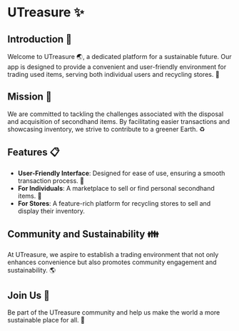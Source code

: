 # UTreasure :sparkles:

## Introduction :book:
Welcome to UTreasure :earth_asia:, a dedicated platform for a sustainable future. Our app is designed to provide a convenient and user-friendly environment for trading used items, serving both individual users and recycling stores. :handshake:

## Mission :dart:
We are committed to tackling the challenges associated with the disposal and acquisition of secondhand items. By facilitating easier transactions and showcasing inventory, we strive to contribute to a greener Earth. :recycle:

## Features :clipboard:
- **User-Friendly Interface**: Designed for ease of use, ensuring a smooth transaction process. :mobile_phone_off:
- **For Individuals**: A marketplace to sell or find personal secondhand items. :jeans:
- **For Stores**: A feature-rich platform for recycling stores to sell and display their inventory. 

## Community and Sustainability :family:
At UTreasure, we aspire to establish a trading environment that not only enhances convenience but also promotes community engagement and sustainability. :earth_americas:

## Join Us :raised_hands:
Be part of the UTreasure community and help us make the world a more sustainable place for all. :green_heart:
